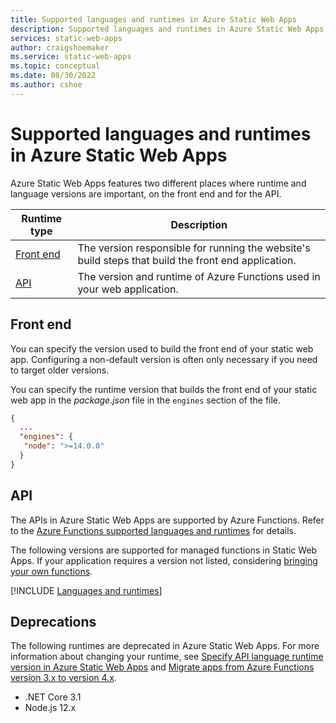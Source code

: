 ```yaml
---
title: Supported languages and runtimes in Azure Static Web Apps
description: Supported languages and runtimes in Azure Static Web Apps
services: static-web-apps
author: craigshoemaker
ms.service: static-web-apps
ms.topic: conceptual
ms.date: 08/30/2022
ms.author: cshoe
---
```


# Supported languages and runtimes in Azure Static Web Apps

Azure Static Web Apps features two different places where runtime and language versions are important, on the front end and for the API.

| Runtime type | Description |
|--|--|
| [Front end](#front-end) | The version responsible for running the website's build steps that build the front end application. |
| [API](#api) | The version and runtime of Azure Functions used in your web application. |

## Front end

You can specify the version used to build the front end of your static web app. Configuring a non-default version is often only necessary if you need to target older versions.

You can specify the runtime version that builds the front end of your static web app in the _package.json_ file in the `engines` section of the file.

```json
{
  ...
  "engines": {
   "node": ">=14.0.0"
  }
}
```

## API

The APIs in Azure Static Web Apps are supported by Azure Functions. Refer to the [Azure Functions supported languages and runtimes](/azure/azure-functions/supported-languages) for details.

The following versions are supported for managed functions in Static Web Apps. If your application requires a version not listed, considering [bringing your own functions](./functions-bring-your-own.md).

[!INCLUDE [Languages and runtimes](../../includes/static-web-apps-languages-runtimes.md)]

## Deprecations

The following runtimes are deprecated in Azure Static Web Apps. For more information about changing your runtime, see [Specify API language runtime version in Azure Static Web Apps](https://azure.microsoft.com/updates/generally-available-specify-api-language-runtime-version-in-azure-static-web-apps/) and [Migrate apps from Azure Functions version 3.x to version 4.x](../azure-functions/migrate-version-3-version-4.md).

- .NET Core 3.1
- Node.js 12.x
